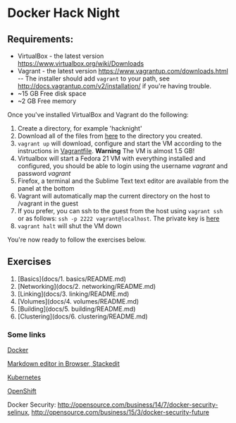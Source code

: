 # Docker Hack Night


## Requirements:

- VirtualBox - the latest version https://www.virtualbox.org/wiki/Downloads
- Vagrant - the latest version https://www.vagrantup.com/downloads.html
-- The installer should add `vagrant` to your path, see http://docs.vagrantup.com/v2/installation/ if you're having trouble.
- ~15 GB Free disk space
- ~2 GB Free memory

Once you've installed VirtualBox and Vagrant do the following:


1. Create a directory, for example 'hacknight'
2. Download all of the files from [here](vagrant/deephack/) to the directory you created.
3. `vagrant up` will download, configure and start the VM according to the instructions in [Vagrantfile](vagrant/deephack/Vagrantfile). **Warning** The VM is almost 1.5 GB!
4. Virtualbox will start a Fedora 21 VM with everything installed and configured, you should be able to login using the username *vagrant* and password *vagrant*
5. Firefox, a terminal and the Sublime Text text editor are available from the panel at the bottom
6. Vagrant will automatically map the current directory on the host to /vagrant in the guest
7. If you prefer, you can ssh to the guest from the host using `vagrant ssh` or as follows: `ssh -p 2222 vagrant@localhost`.  The private key is [here](https://github.com/mitchellh/vagrant/tree/master/keys)
8. `vagrant halt` will shut the VM down

You're now ready to follow the exercises below.

## Exercises

1. [Basics](docs/1. basics/README.md)
2. [Networking](docs/2. networking/README.md)
3. [Linking](docs/3. linking/README.md)
4. [Volumes](docs/4. volumes/README.md)
5. [Building](docs/5. building/README.md)
6. [Clustering](docs/6. clustering/README.md)


### Some links

[Docker](https://docker.io)

[Markdown editor in Browser, Stackedit](http://localhost:9000/#/kanban/Test%20ban)

[Kubernetes](https://github.com/googlecloudplatform/kubernetes)

[OpenShift](https://github.com/openshift/origin)

Docker Security: http://opensource.com/business/14/7/docker-security-selinux, http://opensource.com/business/15/3/docker-security-future
